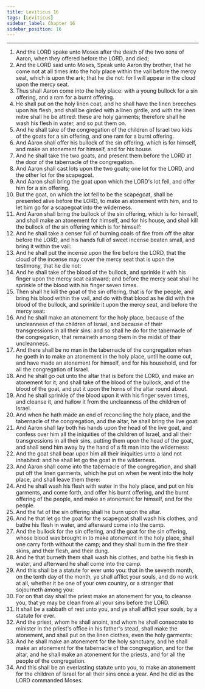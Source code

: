 ```yaml
---
title: Leviticus 16
tags: [Leviticus]
sidebar_label: Chapter 16
sidebar_position: 16
---
```


---
1. And the LORD spake unto Moses after the death of the two sons of Aaron, when they offered before the LORD, and died;
2. And the LORD said unto Moses, Speak unto Aaron thy brother, that he come not at all times into the holy place within the vail before the mercy seat, which is upon the ark; that he die not: for I will appear in the cloud upon the mercy seat.
3. Thus shall Aaron come into the holy place: with a young bullock for a sin offering, and a ram for a burnt offering.
4. He shall put on the holy linen coat, and he shall have the linen breeches upon his flesh, and shall be girded with a linen girdle, and with the linen mitre shall he be attired: these are holy garments; therefore shall he wash his flesh in water, and so put them on.
5. And he shall take of the congregation of the children of Israel two kids of the goats for a sin offering, and one ram for a burnt offering.
6. And Aaron shall offer his bullock of the sin offering, which is for himself, and make an atonement for himself, and for his house.
7. And he shall take the two goats, and present them before the LORD at the door of the tabernacle of the congregation.
8. And Aaron shall cast lots upon the two goats; one lot for the LORD, and the other lot for the scapegoat.
9. And Aaron shall bring the goat upon which the LORD's lot fell, and offer him for a sin offering.
10. But the goat, on which the lot fell to be the scapegoat, shall be presented alive before the LORD, to make an atonement with him, and to let him go for a scapegoat into the wilderness.
11. And Aaron shall bring the bullock of the sin offering, which is for himself, and shall make an atonement for himself, and for his house, and shall kill the bullock of the sin offering which is for himself:
12. And he shall take a censer full of burning coals of fire from off the altar before the LORD, and his hands full of sweet incense beaten small, and bring it within the vail:
13. And he shall put the incense upon the fire before the LORD, that the cloud of the incense may cover the mercy seat that is upon the testimony, that he die not:
14. And he shall take of the blood of the bullock, and sprinkle it with his finger upon the mercy seat eastward; and before the mercy seat shall he sprinkle of the blood with his finger seven times.
15. Then shall he kill the goat of the sin offering, that is for the people, and bring his blood within the vail, and do with that blood as he did with the blood of the bullock, and sprinkle it upon the mercy seat, and before the mercy seat:
16. And he shall make an atonement for the holy place, because of the uncleanness of the children of Israel, and because of their transgressions in all their sins: and so shall he do for the tabernacle of the congregation, that remaineth among them in the midst of their uncleanness.
17. And there shall be no man in the tabernacle of the congregation when he goeth in to make an atonement in the holy place, until he come out, and have made an atonement for himself, and for his household, and for all the congregation of Israel.
18. And he shall go out unto the altar that is before the LORD, and make an atonement for it; and shall take of the blood of the bullock, and of the blood of the goat, and put it upon the horns of the altar round about.
19. And he shall sprinkle of the blood upon it with his finger seven times, and cleanse it, and hallow it from the uncleanness of the children of Israel.
20. And when he hath made an end of reconciling the holy place, and the tabernacle of the congregation, and the altar, he shall bring the live goat:
21. And Aaron shall lay both his hands upon the head of the live goat, and confess over him all the iniquities of the children of Israel, and all their transgressions in all their sins, putting them upon the head of the goat, and shall send him away by the hand of a fit man into the wilderness:
22. And the goat shall bear upon him all their iniquities unto a land not inhabited: and he shall let go the goat in the wilderness.
23. And Aaron shall come into the tabernacle of the congregation, and shall put off the linen garments, which he put on when he went into the holy place, and shall leave them there:
24. And he shall wash his flesh with water in the holy place, and put on his garments, and come forth, and offer his burnt offering, and the burnt offering of the people, and make an atonement for himself, and for the people.
25. And the fat of the sin offering shall he burn upon the altar.
26. And he that let go the goat for the scapegoat shall wash his clothes, and bathe his flesh in water, and afterward come into the camp.
27. And the bullock for the sin offering, and the goat for the sin offering, whose blood was brought in to make atonement in the holy place, shall one carry forth without the camp; and they shall burn in the fire their skins, and their flesh, and their dung.
28. And he that burneth them shall wash his clothes, and bathe his flesh in water, and afterward he shall come into the camp.
29. And this shall be a statute for ever unto you: that in the seventh month, on the tenth day of the month, ye shall afflict your souls, and do no work at all, whether it be one of your own country, or a stranger that sojourneth among you:
30. For on that day shall the priest make an atonement for you, to cleanse you, that ye may be clean from all your sins before the LORD.
31. It shall be a sabbath of rest unto you, and ye shall afflict your souls, by a statute for ever.
32. And the priest, whom he shall anoint, and whom he shall consecrate to minister in the priest's office in his father's stead, shall make the atonement, and shall put on the linen clothes, even the holy garments:
33. And he shall make an atonement for the holy sanctuary, and he shall make an atonement for the tabernacle of the congregation, and for the altar, and he shall make an atonement for the priests, and for all the people of the congregation.
34. And this shall be an everlasting statute unto you, to make an atonement for the children of Israel for all their sins once a year. And he did as the LORD commanded Moses.